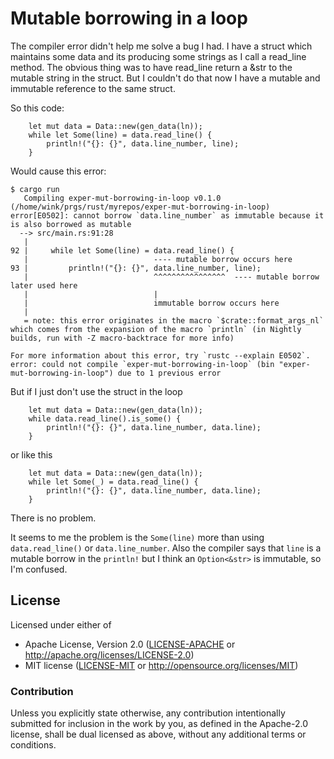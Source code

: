 # Mutable borrowing in a loop

The compiler error didn't help me solve a bug I had. I have a struct
which maintains some data and its producing some strings as I call a
read_line method. The obvious thing was to have read_line return a
&str to the mutable string in the struct. But I couldn't do that
now I have a mutable and immutable reference to the same struct.

So this code:
```
    let mut data = Data::new(gen_data(ln));
    while let Some(line) = data.read_line() {
        println!("{}: {}", data.line_number, line);
    }
```
Would cause this error:
```
$ cargo run
   Compiling exper-mut-borrowing-in-loop v0.1.0 (/home/wink/prgs/rust/myrepos/exper-mut-borrowing-in-loop)
error[E0502]: cannot borrow `data.line_number` as immutable because it is also borrowed as mutable
  --> src/main.rs:91:28
   |
92 |     while let Some(line) = data.read_line() {
   |                            ---- mutable borrow occurs here
93 |         println!("{}: {}", data.line_number, line);
   |                            ^^^^^^^^^^^^^^^^  ---- mutable borrow later used here
   |                            |
   |                            immutable borrow occurs here
   |
   = note: this error originates in the macro `$crate::format_args_nl` which comes from the expansion of the macro `println` (in Nightly builds, run with -Z macro-backtrace for more info)

For more information about this error, try `rustc --explain E0502`.
error: could not compile `exper-mut-borrowing-in-loop` (bin "exper-mut-borrowing-in-loop") due to 1 previous error
```

But if I just don't use the struct in the loop
```
    let mut data = Data::new(gen_data(ln));
    while data.read_line().is_some() {
        println!("{}: {}", data.line_number, data.line);
    }
```
or like this
```
    let mut data = Data::new(gen_data(ln));
    while let Some(_) = data.read_line() {
        println!("{}: {}", data.line_number, data.line);
    }
```
There is no problem.

It seems to me the problem is the `Some(line)` more than using
`data.read_line()` or `data.line_number`. Also the compiler says
that `line` is a mutable borrow in the `println!` but I think
an `Option<&str>` is immutable, so I'm confused.

## License

Licensed under either of

- Apache License, Version 2.0 ([LICENSE-APACHE](LICENSE-APACHE) or http://apache.org/licenses/LICENSE-2.0)
- MIT license ([LICENSE-MIT](LICENSE-MIT) or http://opensource.org/licenses/MIT)

### Contribution

Unless you explicitly state otherwise, any contribution intentionally submitted
for inclusion in the work by you, as defined in the Apache-2.0 license, shall
be dual licensed as above, without any additional terms or conditions.
